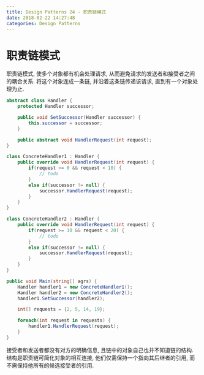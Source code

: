 ```yaml
---
title: Design Patterns 24 - 职责链模式
date: 2018-02-22 14:27:48
categories: Design Patterns
---
```

# 职责链模式

<!--more-->

职责链模式, 使多个对象都有机会处理请求, 从而避免请求的发送者和接受者之间的耦合关系. 将这个对象连成一条链, 并沿着这条链传递该请求, 直到有一个对象处理为止.

```cs
abstract class Handler {
    protected Handler successor;

    public void SetSuccessor(Handler successor) {
        this.successor = successor;
    }

    public abstract void HandlerRequest(int request);
}

class ConcreteHandler1 : Handler {
    public override void HandlerRequest(int request) {
        if(request >= 0 && request < 10) {
            // todo
        }
        else if(successor != null) {
            successor.HandlerRequest(request);
        }
    }
}

class ConcreteHandler2 : Handler {
    public override void HandlerRequest(int request) {
        if(request >= 10 && request < 20) {
            // todo
        }
        else if(successor != null) {
            successor.HandlerRequest(request);
        }
    }
}

public void Main(string[] agrs) {
    Handler handler1 = new ConcreteHandler1();
    Handler handler2 = new ConcreteHandler2();
    handler1.SetSuccessor(handler2);

    int[] requests = {2, 5, 14, 19};

    foreach(int request in requests) {
        handler1.HandlerRequest(request);
    }
}
```

接受者和发送者都没有对方的明确信息, 且链中的对象自己也并不知道链的结构. 结构是职责链可简化对象的相互连接, 他们仅需保持一个指向其后继者的引用, 而不需保持他所有的候选接受者的引用.